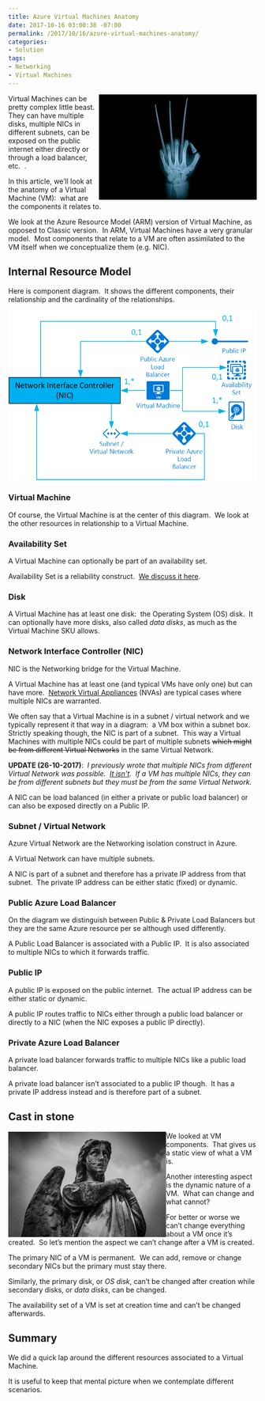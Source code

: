 ```yaml
---
title: Azure Virtual Machines Anatomy
date: 2017-10-16 03:00:38 -07:00
permalink: /2017/10/16/azure-virtual-machines-anatomy/
categories:
- Solution
tags:
- Networking
- Virtual Machines
---
```

<a href="/assets/posts/2017/4/azure-virtual-machines-anatomy/hand-2194170_640.jpg"><img style="border:0 currentcolor;float:right;display:inline;background-image:none;" title="hand-2194170_640" src="/assets/posts/2017/4/azure-virtual-machines-anatomy/hand-2194170_640_thumb.jpg" alt="hand-2194170_640" width="320" height="213" align="right" border="0" /></a>Virtual Machines can be pretty complex little beast.  They can have multiple disks, multiple NICs in different subnets, can be exposed on the public internet either directly or through a load balancer, etc.  .

In this article, we’ll look at the anatomy of a Virtual Machine (VM):  what are the components it relates to.

We look at the Azure Resource Model (ARM) version of Virtual Machine, as opposed to Classic version.  In ARM, Virtual Machines have a very granular model.  Most components that relate to a VM are often assimilated to the VM itself when we conceptualize them (e.g. NIC).
<h2>Internal Resource Model</h2>
Here is component diagram.  It shows the different components, their relationship and the cardinality of the relationships.

<a href="/assets/posts/2017/4/azure-virtual-machines-anatomy/image2.png"><img style="border:0 currentcolor;display:inline;background-image:none;" title="image" src="/assets/posts/2017/4/azure-virtual-machines-anatomy/image_thumb2.png" alt="image" border="0" /></a>
<h3>Virtual Machine</h3>
Of course, the Virtual Machine is at the center of this diagram.  We look at the other resources in relationship to a Virtual Machine.
<h3>Availability Set</h3>
A Virtual Machine can optionally be part of an availability set.

Availability Set is a reliability construct.  <a href="https://vincentlauzon.com/2015/10/21/azure-basics-availability-sets/">We discuss it here</a>.
<h3>Disk</h3>
A Virtual Machine has at least one disk:  the Operating System (OS) disk.  It can optionally have more disks, also called <em>data disks</em>, as much as the Virtual Machine SKU allows.
<h3>Network Interface Controller (NIC)</h3>
NIC is the Networking bridge for the Virtual Machine.

A Virtual Machine has at least one (and typical VMs have only one) but can have more.  <a href="https://azure.microsoft.com/en-us/solutions/network-appliances/" target="_blank" rel="noopener">Network Virtual Appliances</a> (NVAs) are typical cases where multiple NICs are warranted.

We often say that a Virtual Machine is in a subnet / virtual network and we typically represent it that way in a diagram:  a VM box within a subnet box.  Strictly speaking though, the NIC is part of a subnet.  This way a Virtual Machines with multiple NICs could be part of multiple subnets <span style="text-decoration:line-through;">which might be from different Virtual Networks</span> in the same Virtual Network.

<strong>UPDATE (26-10-2017)</strong>:  <em>I previously wrote that multiple NICs from different Virtual Network was possible.  <span style="text-decoration:underline;">It isn't</span>.  If a VM has multiple NICs, they can be from different subnets but they must be from the same Virtual Network.</em>

A NIC can be load balanced (in either a private or public load balancer) or can also be exposed directly on a Public IP.
<h3>Subnet / Virtual Network</h3>
Azure Virtual Network are the Networking isolation construct in Azure.

A Virtual Network can have multiple subnets.

A NIC is part of a subnet and therefore has a private IP address from that subnet.  The private IP address can be either static (fixed) or dynamic.
<h3>Public Azure Load Balancer</h3>
On the diagram we distinguish between Public &amp; Private Load Balancers but they are the same Azure resource per se although used differently.

A Public Load Balancer is associated with a Public IP.  It is also associated to multiple NICs to which it forwards traffic.
<h3>Public IP</h3>
A public IP is exposed on the public internet.  The actual IP address can be either static or dynamic.

A public IP routes traffic to NICs either through a public load balancer or directly to a NIC (when the NIC exposes a public IP directly).
<h3>Private Azure Load Balancer</h3>
A private load balancer forwards traffic to multiple NICs like a public load balancer.

A private load balancer isn’t associated to a public IP though.  It has a private IP address instead and is therefore part of a subnet.
<h2>Cast in stone</h2>
<a href="/assets/posts/2017/4/azure-virtual-machines-anatomy/pexels-photo-961271.jpg"><img style="border:0 currentcolor;float:left;display:inline;background-image:none;" title="pexels-photo-96127[1]" src="/assets/posts/2017/4/azure-virtual-machines-anatomy/pexels-photo-961271_thumb.jpg" alt="pexels-photo-96127[1]" width="320" height="213" align="left" border="0" /></a>We looked at VM components.  That gives us a static view of what a VM is.

Another interesting aspect is the dynamic nature of a VM.  What can change and what cannot?

For better or worse we can’t change everything about a VM once it’s created.  So let’s mention the aspect we can’t change after a VM is created.

The primary NIC of a VM is permanent.  We can add, remove or change secondary NICs but the primary must stay there.

Similarly, the primary disk, or <em>OS disk</em>, can’t be changed after creation while secondary disks, or <em>data disks</em>, can be changed.

The availability set of a VM is set at creation time and can’t be changed afterwards.
<h2>Summary</h2>
We did a quick lap around the different resources associated to a Virtual Machine.

It is useful to keep that mental picture when we contemplate different scenarios.
